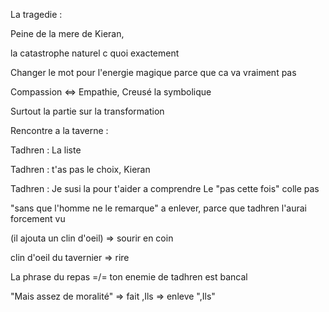 
La tragedie : 

Peine de la mere de Kieran, 

la catastrophe naturel c quoi exactement 

Changer le mot pour l'energie magique parce que ca va vraiment pas 

Compassion <=> Empathie, Creusé la symbolique 

Surtout la partie sur la transformation 




Rencontre a la taverne : 

Tadhren : La liste

Tadhren : t'as pas le choix, Kieran

Tadhren : Je susi la pour t'aider a comprendre 
Le "pas cette fois" colle pas 

"sans que l'homme ne le remarque" a enlever, parce que tadhren l'aurai forcement vu 

(il ajouta un clin d'oeil) => sourir en coin 

clin d'oeil du tavernier => rire 

La phrase du repas =/= ton enemie de tadhren est bancal 

"Mais assez de moralité" => fait ,Ils => enleve ",Ils"

